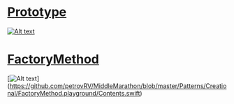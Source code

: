 # [Prototype](https://github.com/petrovRV/MiddleMarathon/blob/master/Patterns/Creational/Prototype.playground/Contents.swift)
[![Alt text](https://raw.githubusercontent.com/petrovRV/MiddleMarathon/master/Patterns/Creational/Prototype.jpg)](https://github.com/petrovRV/MiddleMarathon/blob/master/Patterns/Creational/Prototype.playground/Contents.swift)

# [FactoryMethod](https://github.com/petrovRV/MiddleMarathon/blob/master/Patterns/Creational/FactoryMethod.playground/Contents.swift)
[![Alt text](https://github.com/petrovRV/MiddleMarathon/blob/master/Patterns/images/FactoryMethod.jpg)]
(https://github.com/petrovRV/MiddleMarathon/blob/master/Patterns/Creational/FactoryMethod.playground/Contents.swift)
